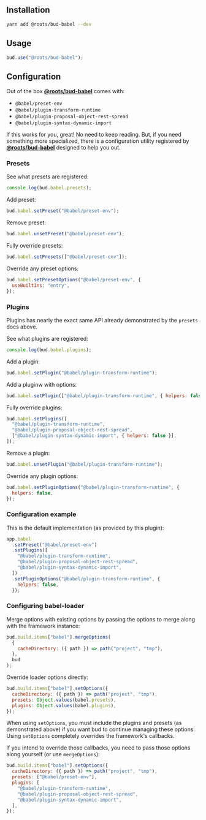 ## Installation

```sh
yarn add @roots/bud-babel --dev
```

## Usage

```js
bud.use("@roots/bud-babel");
```

## Configuration

Out of the box [**@roots/bud-babel**](/packages/@roots/bud-babel) comes with:

- `@babel/preset-env`
- `@babel/plugin-transform-runtime`
- `@babel/plugin-proposal-object-rest-spread`
- `@babel/plugin-syntax-dynamic-import`

If this works for you, great! No need to keep reading. But, if you need something more specialized, there is a configuration utility registered by [**@roots/bud-babel**](/packages/@roots/bud-babel) designed to help you out.

### Presets

See what presets are registered:

```js
console.log(bud.babel.presets);
```

Add preset:

```js
bud.babel.setPreset("@babel/preset-env");
```

Remove preset:

```js
bud.babel.unsetPreset("@babel/preset-env");
```

Fully override presets:

```js
bud.babel.setPresets(["@babel/preset-env"]);
```

Override any preset options:

```js
bud.babel.setPresetOptions("@babel/preset-env", {
  useBuiltIns: "entry",
});
```

### Plugins

Plugins has nearly the exact same API already demonstrated by the `presets` docs above.

See what plugins are registered:

```js
console.log(bud.babel.plugins);
```

Add a plugin:

```js
bud.babel.setPlugin("@babel/plugin-transform-runtime");
```

Add a pluginw with options:

```js
bud.babel.setPlugin(["@babel/plugin-transform-runtime", { helpers: false }]);
```

Fully override plugins:

```js
bud.babel.setPlugins([
  "@babel/plugin-transform-runtime",
  "@babel/plugin-proposal-object-rest-spread",
  ["@babel/plugin-syntax-dynamic-import", { helpers: false }],
]);
```

Remove a plugin:

```js
bud.babel.unsetPlugin("@babel/plugin-transform-runtime");
```

Override any plugin options:

```js
bud.babel.setPluginOptions("@babel/plugin-transform-runtime", {
  helpers: false,
});
```

### Configuration example

This is the default implementation (as provided by this plugin):

```js
app.babel
  .setPreset("@babel/preset-env")
  .setPlugins([
    "@babel/plugin-transform-runtime",
    "@babel/plugin-proposal-object-rest-spread",
    "@babel/plugin-syntax-dynamic-import",
  ])
  .setPluginOptions("@babel/plugin-transform-runtime", {
    helpers: false,
  });
```

### Configuring babel-loader

Merge options with existing options by passing the options to merge along with the framework instance:

```js
bud.build.items["babel"].mergeOptions(
  {
    cacheDirectory: ({ path }) => path("project", "tmp"),
  },
  bud
);
```

Override loader options directly:

```js
bud.build.items["babel"].setOptions({
  cacheDirectory: ({ path }) => path("project", "tmp"),
  presets: Object.values(babel.presets),
  plugins: Object.values(babel.plugins),
});
```

When using `setOptions`, you must include the plugins and presets (as demonstrated above) if you want bud to continue managing these options. Using `setOptions` completely overrides the framework's callbacks.

If you intend to override those callbacks, you need to pass those options along yourself (or use `mergeOptions`):

```js
bud.build.items["babel"].setOptions({
  cacheDirectory: ({ path }) => path("project", "tmp"),
  presets: ["@babel/preset-env"],
  plugins: [
    "@babel/plugin-transform-runtime",
    "@babel/plugin-proposal-object-rest-spread",
    "@babel/plugin-syntax-dynamic-import",
  ],
});
```

